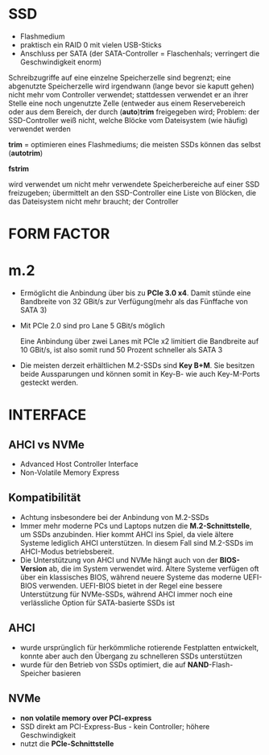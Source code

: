 # SSD

* Flashmedium
* praktisch ein RAID 0 mit vielen USB-Sticks
* Anschluss per SATA (der SATA-Controller = Flaschenhals; verringert die Geschwindigkeit enorm)

Schreibzugriffe auf eine einzelne Speicherzelle sind begrenzt; eine abgenutzte Speicherzelle wird irgendwann (lange bevor sie kaputt gehen) nicht mehr vom Controller verwendet; stattdessen verwendet er an ihrer Stelle eine noch ungenutzte Zelle (entweder aus einem Reservebereich oder aus dem Bereich, der durch (**auto**)**trim** freigegeben wird; Problem: der SSD-Controller weiß nicht, welche Blöcke vom Dateisystem (wie häufig) verwendet werden

**trim** = optimieren eines Flashmediums; die meisten SSDs können das selbst (**autotrim**)

**fstrim**

wird verwendet um nicht mehr verwendete Speicherbereiche auf einer SSD freizugeben; übermittelt an den SSD-Controller eine Liste von Blöcken, die das Dateisystem nicht mehr braucht; der Controller

# FORM FACTOR

# m.2

* Ermöglicht die Anbindung über bis zu **PCIe 3.0 x4**. Damit stünde eine Bandbreite von 32 GBit/s zur Verfügung(mehr als das Fünffache von SATA 3)

* Mit PCIe 2.0 sind pro Lane 5 GBit/s möglich

  Eine Anbindung über zwei Lanes mit PCIe x2 limitiert die Bandbreite auf 10 GBit/s, ist also somit rund 50 Prozent schneller als SATA 3

* Die meisten derzeit erhältlichen M.2-SSDs sind **Key B+M**. Sie besitzen beide Aussparungen und können somit in Key-B- wie auch Key-M-Ports  gesteckt werden.

# INTERFACE

## **AHCI** vs NVMe

* Advanced Host Controller Interface
* Non-Volatile Memory Express

## Kompatibilität

* Achtung insbesondere bei der Anbindung von M.2-SSDs
* Immer mehr moderne PCs und Laptops nutzen die **M.2-Schnittstelle**, um SSDs anzubinden. Hier kommt AHCI ins Spiel, da viele ältere Systeme  lediglich AHCI unterstützen. In diesem Fall sind M.2-SSDs im AHCI-Modus  betriebsbereit.
* Die Unterstützung von AHCI und NVMe hängt auch von der **BIOS-Version** ab, die im System verwendet wird. Ältere Systeme verfügen oft über ein klassisches BIOS, während neuere Systeme das moderne UEFI-BIOS verwenden. UEFI-BIOS bietet in der Regel eine bessere Unterstützung für NVMe-SSDs, während AHCI immer noch eine verlässliche Option für SATA-basierte SSDs ist

## AHCI

* wurde ursprünglich für herkömmliche rotierende Festplatten entwickelt,  konnte aber auch den Übergang zu schnelleren SSDs unterstützen
* wurde für den Betrieb von SSDs optimiert, die auf **NAND**-Flash-Speicher basieren

## NVMe

* **non volatile memory over PCI-express**
* SSD direkt am PCI-Express-Bus - kein Controller; höhere Geschwindigkeit
* nutzt die **PCIe-Schnittstelle**